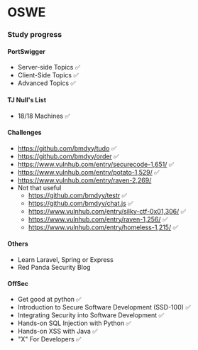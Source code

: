 # OSWE

### Study progress

#### PortSwigger
* Server-side Topics ✅  
* Client-Side Topics ✅  
* Advanced Topics ✅

#### TJ Null's List
* 18/18 Machines ✅

#### Challenges
* https://github.com/bmdyy/tudo ✅
* https://github.com/bmdyy/order ✅
* https://www.vulnhub.com/entry/securecode-1,651/ ✅
* https://www.vulnhub.com/entry/potato-1,529/ ✅
* https://www.vulnhub.com/entry/raven-2,269/
* Not that useful
  * https://github.com/bmdyy/testr ✅
  * https://github.com/bmdyy/chat.js ✅
  * https://www.vulnhub.com/entry/silky-ctf-0x01,306/ ✅
  * https://www.vulnhub.com/entry/raven-1,256/ ✅
  * https://www.vulnhub.com/entry/homeless-1,215/ ✅

#### Others
* Learn Laravel, Spring or Express
* Red Panda Security Blog

#### OffSec
* Get good at python ✅
* Introduction to Secure Software Development (SSD-100) ✅
* Integrating Security into Software Development ✅
* Hands-on SQL Injection with Python ✅
* Hands-on XSS with Java ✅
* "X" For Developers ✅
